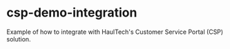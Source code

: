 # csp-demo-integration
Example of how to integrate with HaulTech's Customer Service Portal (CSP) solution.
